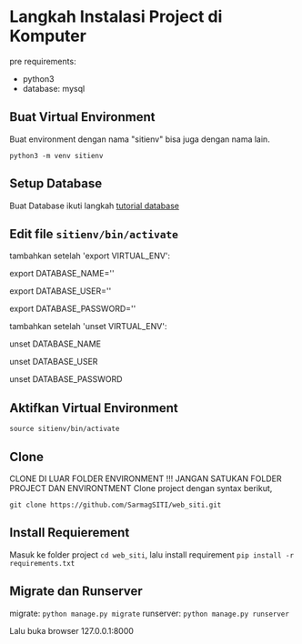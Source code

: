 # Langkah Instalasi Project di Komputer
pre requirements:
* python3
* database: mysql

## Buat Virtual Environment
Buat environment dengan nama "sitienv" bisa juga dengan nama lain.

`python3 -m venv sitienv`


## Setup Database
Buat Database ikuti langkah [tutorial database](http://www.digitalocean.com/community/tutorials/how-to-use-mysql-or-mariadb-with-your-django-application-on-ubuntu-14-04)

## Edit file `sitienv/bin/activate`

tambahkan setelah 'export VIRTUAL_ENV':

export DATABASE_NAME='<your mysql database>'

export DATABASE_USER='<your mysql user>'

export DATABASE_PASSWORD='<your mysql user password>'

tambahkan setelah 'unset VIRTUAL_ENV':

unset DATABASE_NAME

unset DATABASE_USER

unset DATABASE_PASSWORD

## Aktifkan Virtual Environment

`source sitienv/bin/activate`


## Clone
CLONE DI LUAR FOLDER ENVIRONMENT !!! JANGAN SATUKAN FOLDER PROJECT DAN ENVIRONTMENT
Clone project dengan syntax berikut,

`git clone https://github.com/SarmagSITI/web_siti.git `

## Install Requierement
Masuk ke folder project `cd web_siti`, lalu install requirement `pip install -r requirements.txt`

## Migrate dan Runserver
migrate: `python manage.py migrate`
runserver: `python manage.py runserver`

Lalu buka browser 127.0.0.1:8000

